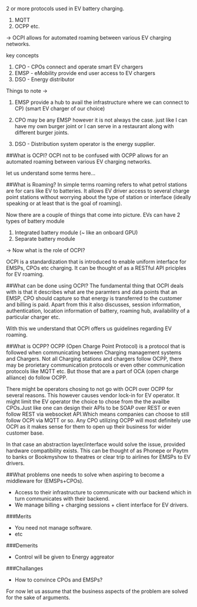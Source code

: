 2 or more protocols used in EV battery charging.

1. MQTT
2. OCPP etc.

-> OCPI allows for automated roaming between various EV charging networks.

key concepts

1. CPO - CPOs connect and operate smart EV chargers
2. EMSP - eMobility provide end user access to EV chargers
3. DSO - Energy distributor


Things to note -> 

1. EMSP provide a hub to avail the infrastructure where
we can connect to CP) (smart EV charger of our choice)

2. CPO may be any EMSP however it is not always the case.
just like I can have my own burger joint or I can serve in
a restaurant along with different burger joints.       

3. DSO - Distribution system operator is the energy supplier.

##What is OCPI? 
OCPI not to be confused with OCPP allows for an automated roaming between various EV charging networks.

let us understand some terms here...

##What is Roaming? 
In simple terms roaming refers to what petrol stations are for cars like EV to batteries.
It allows EV driver access to several charge point stations without 
worrying about the type of station or interface (ideally speaking or at least that is the goal of roaming).

Now there are a couple of things that come into picture.
EVs can have 2 types of battery module

1. Integrated battery module (~ like an onboard GPU)
2. Separate battery module 

-> Now what is the role of OCPI? 

OCPI is a standardization that is introduced to enable uniform interface for EMSPs, CPOs etc charging. 
It can be thought of as a RESTful API priciples for EV roaming. 

##What can be done using OCPI?
The fundamental thing that OCPI deals with is that it describes what are the paramters and data points that
an EMSP, CPO should capture so that energy is transferred to the customer and billing is paid. 
Apart from this it also discusses, session information, authentication, location information of battery, 
roaming hub, availability of a particular charger etc. 

With this we understand that OCPI offers us guidelines regarding EV roaming.

##What is OCPP?
OCPP (Open Charge Point Protocol) is a protocol that is followed when communicating between 
Charging management systems and Chargers. Not all Charging stations and chargers follow OCPP, 
there may be prorietary communication protocols or even other communication protocols like MQTT etc.
But those that are a part of OCA (open charge alliance) do follow OCPP.


There might be operators chosing to not go with OCPI over OCPP for several reasons.
This however causes vendor lock-in for EV operator. It might limit the EV operator
the choice to chose from the the availbe CPOs.Just like one can design their APIs to be SOAP over REST 
or even follow REST via websocket API.Which means companies can choose to still follow OCPI via MQTT or so. 
Any CPO utilizing OCPP will most definitely use OCPI as it makes sense for them to open up their business 
for wider customer base.


In that case an abstraction layer/interface would solve the issue, provided hardware compatibility exists.
This can be thought of as Phonepe or Paytm to banks or Bookmyshow to theatres or clear trip to
airlines for EMSPs to EV drivers.

##What problems one needs to solve when aspiring to become a middleware for (EMSPs+CPOs).
- Access to their infrastructure to communicate with our backend which in turn communicates with their backend.
- We manage billing + charging sessions + client interface for EV drivers.

###Merits
- You need not manage software.
- etc

###Demerits
- Control will be given to Energy aggreator

###Challanges
- How to convince CPOs and EMSPs?

For now let us assume that the business aspects of the problem are solved for the sake of arguments.